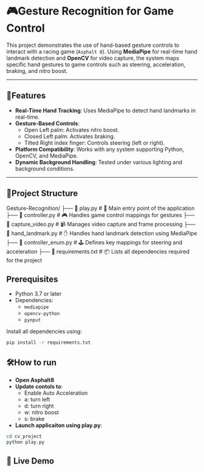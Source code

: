 # 🎮Gesture Recognition for Game Control

This project demonstrates the use of hand-based gesture controls to interact with a racing game (`Asphalt 8`). Using **MediaPipe** for real-time hand landmark detection and **OpenCV** for video capture, the system maps specific hand gestures to game controls such as steering, acceleration, braking, and nitro boost.

---

## 🎉Features
- **Real-Time Hand Tracking**: Uses MediaPipe to detect hand landmarks in real-time.
- **Gesture-Based Controls**:
  - Open Left palm: Activates nitro boost.
  - Closed Left palm: Activates braking.
  - Tilted Right index finger: Controls steering (left or right).
- **Platform Compatibility**: Works with any system supporting Python, OpenCV, and MediaPipe.
- **Dynamic Background Handling**: Tested under various lighting and background conditions.

---

## 📜Project Structure
Gesture-Recognition/
├── 📜 play.py               # 🚀 Main entry point of the application
├── 📜 controller.py         # 🎮 Handles game control mappings for gestures
├── 📜 capture_video.py      # 📹 Manages video capture and frame processing
├── 📜 hand_landmark.py      # ✋ Handles hand landmark detection using MediaPipe
├── 📜 controller_enum.py    # 🕹️ Defines key mappings for steering and acceleration
├── 📜 requirements.txt      # 📦 Lists all dependencies required for the project

## Prerequisites
- Python 3.7 or later
- Dependencies:
  - `mediapipe`
  - `opencv-python`
  - `pynput`

Install all dependencies using:
```bash
pip install -r requirements.txt
```

## 🛠️How to run
- **Open Asphalt8**
- **Update contols to**:
    - Enable Auto Acceleration
    - a: turn left
    - d: turn right
    - w: nitro boost
    - s: brake
- **Launch applicaiton using play.py**:
```bash
cd cv_project
python play.py
```
## 📸 Live Demo
